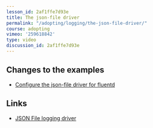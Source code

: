 ```yaml
---
lesson_id: 2af1ffe7d93e
title: The json-file driver
permalink: "/adopting/logging/the-json-file-driver/"
course: adopting
vimeo: '259618842'
type: video
discussion_id: 2af1ffe7d93e
---
```


## Changes to the examples
* [Configure the json-file driver for fluentd](https://github.com/learndocker/docker_examples/commit/3cbbe3e)

## Links
* [JSON File logging driver](https://docs.docker.com/config/containers/logging/json-file/)
